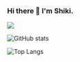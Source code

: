 ### Hi there 👋 I'm Shiki.

![](https://visitor-badge.laobi.icu/badge?page_id=Shikiiii.Shikiiii)

![GitHub stats](https://github-readme-stats.vercel.app/api?username=Shikiiii&show_icons=true&theme=algolia)

![Top Langs](https://github-readme-stats.vercel.app/api/top-langs/?username=Shikiiii&theme=algolia)
